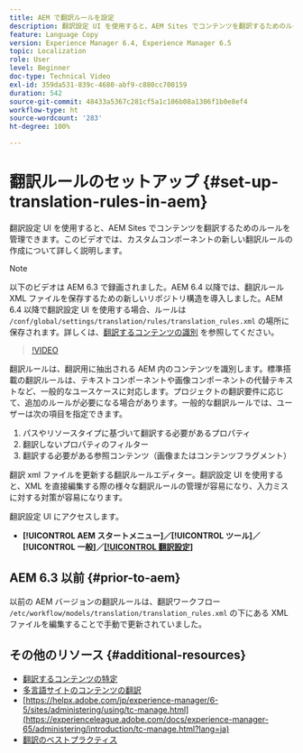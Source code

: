```yaml
---
title: AEM で翻訳ルールを設定
description: 翻訳設定 UI を使用すると、AEM Sites でコンテンツを翻訳するためのルールを管理できます。このビデオでは、カスタムコンポーネントの新しい翻訳ルールの作成について詳しく説明します。
feature: Language Copy
version: Experience Manager 6.4, Experience Manager 6.5
topic: Localization
role: User
level: Beginner
doc-type: Technical Video
exl-id: 359da531-839c-4680-abf9-c880cc700159
duration: 542
source-git-commit: 48433a5367c281cf5a1c106b08a1306f1b0e8ef4
workflow-type: ht
source-wordcount: '283'
ht-degree: 100%

---
```


# 翻訳ルールのセットアップ {#set-up-translation-rules-in-aem}

翻訳設定 UI を使用すると、AEM Sites でコンテンツを翻訳するためのルールを管理できます。このビデオでは、カスタムコンポーネントの新しい翻訳ルールの作成について詳しく説明します。

>[!NOTE]
>
> 以下のビデオは AEM 6.3 で録画されました。AEM 6.4 以降では、翻訳ルール XML ファイルを保存するための新しいリポジトリ構造を導入しました。AEM 6.4 以降で翻訳設定 UI を使用する場合、ルールは `/conf/global/settings/translation/rules/translation_rules.xml` の場所に保存されます。詳しくは、[翻訳するコンテンツの識別](https://helpx.adobe.com/jp/experience-manager/6-5/sites/administering/using/tc-rules.html?lang=ja-JP) を参照してください。

>[!VIDEO](https://video.tv.adobe.com/v/18135?quality=12&learn=on)

翻訳ルールは、翻訳用に抽出される AEM 内のコンテンツを識別します。標準搭載の翻訳ルールは、テキストコンポーネントや画像コンポーネントの代替テキストなど、一般的なユースケースに対応します。プロジェクトの翻訳要件に応じて、追加のルールが必要になる場合があります。一般的な翻訳ルールでは、ユーザーは次の項目を指定できます。

1. パスやリソースタイプに基づいて翻訳する必要があるプロパティ
2. 翻訳しないプロパティのフィルター
3. 翻訳する必要がある参照コンテンツ（画像またはコンテンツフラグメント）

翻訳 xml ファイルを更新する翻訳ルールエディター。翻訳設定 UI を使用すると、XML を直接編集する際の様々な翻訳ルールの管理が容易になり、入力ミスに対する対策が容易になります。

翻訳設定 UI にアクセスします。

* **[!UICONTROL AEM スタートメニュー]／[!UICONTROL ツール]／[!UICONTROL 一般]／[[!UICONTROL 翻訳設定]](http://localhost:4502/libs/cq/translation/translationrules/contexts.html)**

## AEM 6.3 以前 {#prior-to-aem}

以前の AEM バージョンの翻訳ルールは、翻訳ワークフロー `/etc/workflow/models/translation/translation_rules.xml` の下にある XML ファイルを編集することで手動で更新されていました。

## その他のリソース {#additional-resources}

* [翻訳するコンテンツの特定](https://helpx.adobe.com/jp/experience-manager/6-5/sites/administering/using/tc-rules.html?lang=ja-JP)
* [多言語サイトのコンテンツの翻訳](https://helpx.adobe.com/jp/experience-manager/6-5/sites/administering/using/translation.html)
* [https://helpx.adobe.com/jp/experience-manager/6-5/sites/administering/using/tc-manage.html](https://experienceleague.adobe.com/docs/experience-manager-65/administering/introduction/tc-manage.html?lang=ja)
* [翻訳のベストプラクティス](https://experienceleague.adobe.com/docs/experience-manager-65/administering/introduction/tc-bp.html?lang=ja)
